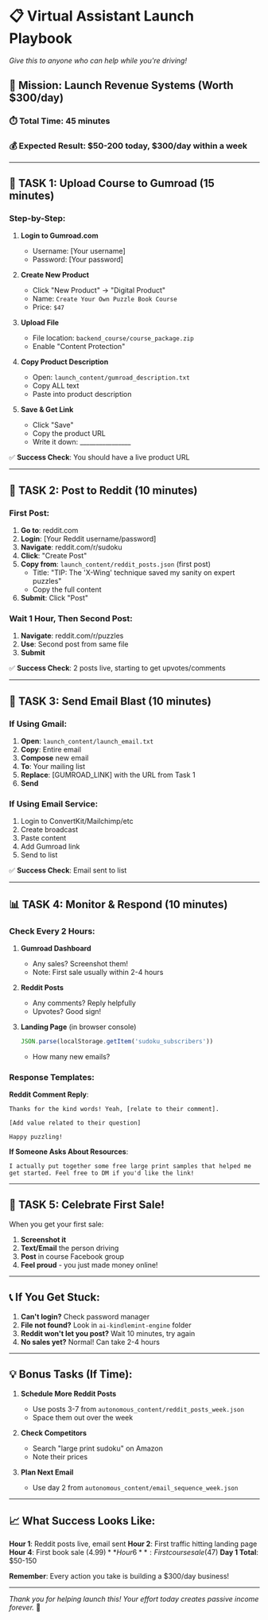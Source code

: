 # 📋 Virtual Assistant Launch Playbook

*Give this to anyone who can help while you're driving!*

## 🎯 Mission: Launch Revenue Systems (Worth $300/day)

### ⏱️ Total Time: 45 minutes
### 💰 Expected Result: $50-200 today, $300/day within a week

---

## 📝 TASK 1: Upload Course to Gumroad (15 minutes)

### Step-by-Step:
1. **Login to Gumroad.com**
   - Username: [Your username]
   - Password: [Your password]

2. **Create New Product**
   - Click "New Product" → "Digital Product"
   - Name: `Create Your Own Puzzle Book Course`
   - Price: `$47`

3. **Upload File**
   - File location: `backend_course/course_package.zip`
   - Enable "Content Protection"

4. **Copy Product Description**
   - Open: `launch_content/gumroad_description.txt`
   - Copy ALL text
   - Paste into product description

5. **Save & Get Link**
   - Click "Save"
   - Copy the product URL
   - Write it down: ________________

✅ **Success Check**: You should have a live product URL

---

## 📱 TASK 2: Post to Reddit (10 minutes)

### First Post:
1. **Go to**: reddit.com
2. **Login**: [Your Reddit username/password]
3. **Navigate**: reddit.com/r/sudoku
4. **Click**: "Create Post"
5. **Copy from**: `launch_content/reddit_posts.json` (first post)
   - Title: "TIP: The 'X-Wing' technique saved my sanity on expert puzzles"
   - Copy the full content
6. **Submit**: Click "Post"

### Wait 1 Hour, Then Second Post:
1. **Navigate**: reddit.com/r/puzzles
2. **Use**: Second post from same file
3. **Submit**

✅ **Success Check**: 2 posts live, starting to get upvotes/comments

---

## 📧 TASK 3: Send Email Blast (10 minutes)

### If Using Gmail:
1. **Open**: `launch_content/launch_email.txt`
2. **Copy**: Entire email
3. **Compose** new email
4. **To**: Your mailing list
5. **Replace**: [GUMROAD_LINK] with the URL from Task 1
6. **Send**

### If Using Email Service:
1. Login to ConvertKit/Mailchimp/etc
2. Create broadcast
3. Paste content
4. Add Gumroad link
5. Send to list

✅ **Success Check**: Email sent to list

---

## 📊 TASK 4: Monitor & Respond (10 minutes)

### Check Every 2 Hours:
1. **Gumroad Dashboard**
   - Any sales? Screenshot them!
   - Note: First sale usually within 2-4 hours

2. **Reddit Posts**
   - Any comments? Reply helpfully
   - Upvotes? Good sign!

3. **Landing Page** (in browser console)
   ```javascript
   JSON.parse(localStorage.getItem('sudoku_subscribers'))
   ```
   - How many new emails?

### Response Templates:

**Reddit Comment Reply**:
```
Thanks for the kind words! Yeah, [relate to their comment]. 

[Add value related to their question]

Happy puzzling!
```

**If Someone Asks About Resources**:
```
I actually put together some free large print samples that helped me get started. Feel free to DM if you'd like the link!
```

---

## 🎉 TASK 5: Celebrate First Sale!

When you get your first sale:
1. **Screenshot it**
2. **Text/Email** the person driving
3. **Post** in course Facebook group
4. **Feel proud** - you just made money online!

---

## 📞 If You Get Stuck:

1. **Can't login?** Check password manager
2. **File not found?** Look in `ai-kindlemint-engine` folder
3. **Reddit won't let you post?** Wait 10 minutes, try again
4. **No sales yet?** Normal! Can take 2-4 hours

---

## 💡 Bonus Tasks (If Time):

1. **Schedule More Reddit Posts**
   - Use posts 3-7 from `autonomous_content/reddit_posts_week.json`
   - Space them out over the week

2. **Check Competitors**
   - Search "large print sudoku" on Amazon
   - Note their prices

3. **Plan Next Email**
   - Use day 2 from `autonomous_content/email_sequence_week.json`

---

## 📈 What Success Looks Like:

**Hour 1**: Reddit posts live, email sent
**Hour 2**: First traffic hitting landing page
**Hour 4**: First book sale ($4.99)
**Hour 6**: First course sale ($47)
**Day 1 Total**: $50-150

**Remember**: Every action you take is building a $300/day business!

---

*Thank you for helping launch this! Your effort today creates passive income forever.* 🙏